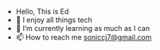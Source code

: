 - Hello, This is Ed
- 👀 I enjoy all things tech
- 🌱 I’m currently learning as much as I can
- 📫 How to reach me soniccj7@gmail.com

<!---
ewcook/ewcook is a ✨ special ✨ repository because its `README.md` (this file) appears on your GitHub profile.
You can click the Preview link to take a look at your changes.
--->
